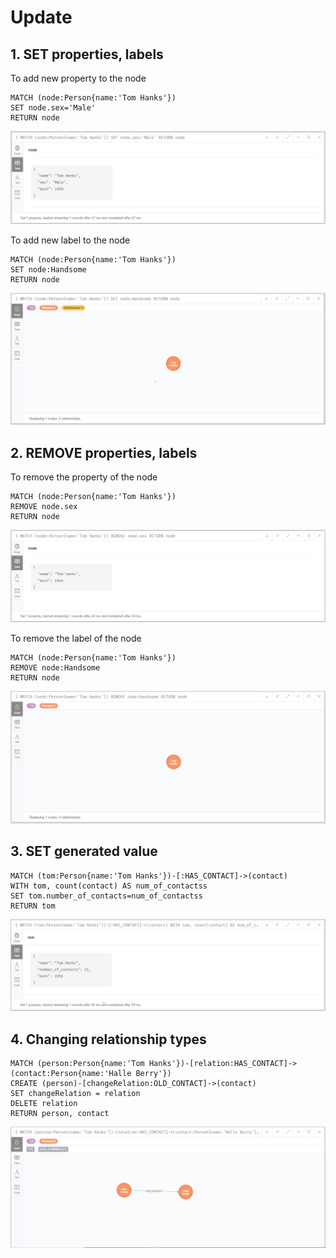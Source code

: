 # Update

## 1. SET properties, labels

To add new property to the node

```
MATCH (node:Person{name:'Tom Hanks'})
SET node.sex='Male'
RETURN node
```

![Update](img/update1.png)

To add new label to the node

```
MATCH (node:Person{name:'Tom Hanks'})
SET node:Handsome
RETURN node
```
![Update](img/update2.png)
## 2. REMOVE properties, labels

To remove the property of the node
```
MATCH (node:Person{name:'Tom Hanks'})
REMOVE node.sex
RETURN node
```

![Update](img/update3.png)

To remove the label of the node
```
MATCH (node:Person{name:'Tom Hanks'})
REMOVE node:Handsome
RETURN node
```

![Update](img/update4.png)

## 3. SET generated value

```
MATCH (tom:Person{name:'Tom Hanks'})-[:HAS_CONTACT]->(contact)
WITH tom, count(contact) AS num_of_contactss
SET tom.number_of_contacts=num_of_contactss
RETURN tom
```
![Update](img/update5.png)


## 4. Changing relationship types

```
MATCH (person:Person{name:'Tom Hanks'})-[relation:HAS_CONTACT]->(contact:Person{name:'Halle Berry'})
CREATE (person)-[changeRelation:OLD_CONTACT]->(contact)
SET changeRelation = relation
DELETE relation
RETURN person, contact
```

![Update](img/update6.png)